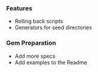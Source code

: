 ### Features

* Rolling back scripts
* Generators for seed directories

### Gem Preparation

* Add more specs
* Add examples to the Readme